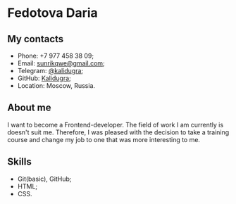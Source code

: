 # Fedotova Daria
## My contacts
* Phone: +7 977 458 38 09; 
* Email: sunrikqwe@gmail.com;
* Telegram: [@kalidugra](https://t.me/kalidugra);
* GitHub: [Kalidugra](https://github.com/Kalidugra);
* Location: Moscow, Russia.
## About me
I want to become a Frontend-developer. The field of work I am currently is doesn't suit me. Therefore, I was pleased with the decision to take a training course and change my job to one that was more interesting to me.
## Skills
* Git(basic), GitHub;
* HTML;
* CSS.  